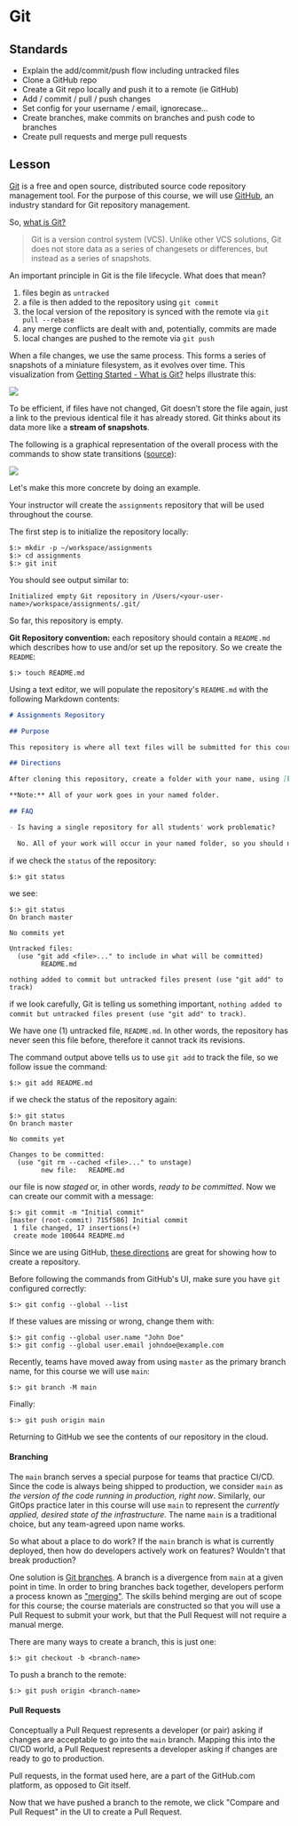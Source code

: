 # Git

## Standards

- Explain the add/commit/push flow including untracked files
- Clone a GitHub repo
- Create a Git repo locally and push it to a remote (ie GitHub)
- Add / commit / pull / push changes
- Set config for your username / email, ignorecase...
- Create branches, make commits on branches and push code to branches
- Create pull requests and merge pull requests

## Lesson

[Git](https://git-scm.com/) is a free and open source, distributed source code repository management tool. For the purpose of this course, we will use [GitHub](https://github.com), an industry standard for Git repository management.

So, [what is Git?](https://git-scm.com/book/en/v2/Getting-Started-What-is-Git%3F#what_is_git_section)

> Git is a version control system (VCS). Unlike other VCS solutions, Git does not store data as a series of changesets or differences, but instead as a series of snapshots.

An important principle in Git is the file lifecycle. What does that mean?

1. files begin as `untracked`
1. a file is then added to the repository using `git commit`
1. the local version of the repository is synced with the remote via `git pull --rebase`
1. any merge conflicts are dealt with and, potentially, commits are made
1. local changes are pushed to the remote via `git push`

When a file changes, we use the same process. This forms a series of snapshots of a miniature filesystem, as it evolves over time. This visualization from [Getting Started - What is Git?](https://git-scm.com/book/en/v2/Getting-Started-What-is-Git%3F) helps illustrate this:

![](https://git-scm.com/book/en/v2/images/snapshots.png)

To be efficient, if files have not changed, Git doesn’t store the file again, just a link to the previous identical file it has already stored. Git thinks about its data more like a **stream of snapshots**.

The following is a graphical representation of the overall process with the commands to show state transitions ([source](https://support.nesi.org.nz/hc/en-gb/articles/360001508515-Git-Reference-Sheet)):

![](https://support.nesi.org.nz/hc/article_attachments/360004194235/Git_Diagram.svg)

Let's make this more concrete by doing an example.

Your instructor will create the `assignments` repository that will be used throughout the course.

The first step is to initialize the repository locally:

```shell
$:> mkdir -p ~/workspace/assignments
$:> cd assignments
$:> git init
```

You should see output similar to:

```shell
Initialized empty Git repository in /Users/<your-user-name>/workspace/assignments/.git/
```

So far, this repository is empty.

**Git Repository convention:** each repository should contain a `README.md` which describes how to use and/or set up the repository. So we create the `README`:

```shell
$:> touch README.md
```

Using a text editor, we will populate the repository's `README.md` with the following Markdown contents:

```markdown
# Assignments Repository

## Purpose

This repository is where all text files will be submitted for this course. For much of this course we will use a mixture of text files with written answers and submitted YAML to demonstrate progress on assignment.

## Directions

After cloning this repository, create a folder with your name, using [kebab-case](https://en.wikipedia.org/wiki/Letter_case#Special_case_styles), e.g. if your name is `Andreas Kavountzis`, your folder will be `andreas-kavountzis`. Be careful to make sure your folder name does not contain spaces.

**Note:** All of your work goes in your named folder.

## FAQ

- Is having a single repository for all students' work problematic?

  No. All of your work will occur in your named folder, so you should not have conflicts with your classmates' work. Additionally, this will get you in the habit of `git pull` / `git push` as a normal part of everyday work.
```

if we check the `status` of the repository:

```shell
$:> git status
```

we see:

```shell
$:> git status
On branch master

No commits yet

Untracked files:
  (use "git add <file>..." to include in what will be committed)
        README.md

nothing added to commit but untracked files present (use "git add" to track)
```

if we look carefully, Git is telling us something important, `nothing added to commit but untracked files present (use "git add" to track)`.

We have one (1) untracked file, `README.md`. In other words, the repository has never seen this file before, therefore it cannot track its revisions.

The command output above tells us to use `git add` to track the file, so we follow issue the command:

```shell
$:> git add README.md
```

if we check the status of the repository again:

```shell
$:> git status
On branch master

No commits yet

Changes to be committed:
  (use "git rm --cached <file>..." to unstage)
        new file:   README.md
```

our file is now _staged_ or, in other words, _ready to be committed_. Now we can create our commit with a message:

```shell
$:> git commit -m "Initial commit"
[master (root-commit) 715f586] Initial commit
 1 file changed, 17 insertions(+)
 create mode 100644 README.md
```

Since we are using GitHub, [these directions](https://docs.github.com/en/github/creating-cloning-and-archiving-repositories/creating-a-repository-on-github/creating-a-new-repository) are great for showing how to create a repository.

Before following the commands from GitHub's UI, make sure you have `git` configured correctly:

```shell
$:> git config --global --list
```

If these values are missing or wrong, change them with:

```shell
$:> git config --global user.name "John Doe"
$:> git config --global user.email johndoe@example.com
```

Recently, teams have moved away from using `master` as the primary branch name, for this course we will use `main`:

```shell
$:> git branch -M main
```

Finally:

```shell
$:> git push origin main
```

Returning to GitHub we see the contents of our repository in the cloud.

#### Branching

The `main` branch serves a special purpose for teams that practice CI/CD. Since the code is always being shipped to production, we consider `main` as _the version of the code running in production, right now_. Similarly, our GitOps practice later in this course will use `main` to represent the _currently applied, desired state of the infrastructure_. The name `main` is a traditional choice, but any team-agreed upon name works.

So what about a place to do work? If the `main` branch is what is currently deployed, then how do developers actively work on features? Wouldn't that break production?

One solution is [Git branches](https://git-scm.com/book/en/v2/Git-Branching-Branches-in-a-Nutshell). A branch is a divergence from `main` at a given point in time. In order to bring branches back together, developers perform a process known as ["merging"](https://git-scm.com/docs/git-merge). The skills behind merging are out of scope for this course; the course materials are constructed so that you will use a Pull Request to submit your work, but that the Pull Request will not require a manual merge.

There are many ways to create a branch, this is just one:

```shell
$:> git checkout -b <branch-name>
```

To push a branch to the remote:

```shell
$:> git push origin <branch-name>
```

#### Pull Requests

Conceptually a Pull Request represents a developer (or pair) asking if changes are acceptable to go into the `main` branch. Mapping this into the CI/CD world, a Pull Request represents a developer asking if changes are ready to go to production.

Pull requests, in the format used here, are a part of the GitHub.com platform, as opposed to Git itself.

Now that we have pushed a branch to the remote, we click "Compare and Pull Request" in the UI to create a Pull Request.
